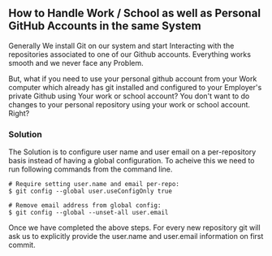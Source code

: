 ## How to Handle Work / School as well as Personal GitHub Accounts in the same System

Generally We install Git on our system and start Interacting with the repositories associated to one of our Github accounts. Everything works smooth and we never face any Problem.


But, what if you need to use your personal github account from your Work computer which already has git installed and configured to your Employer's private Github using Your work or school account? You don't want to do changes to your personal repository using your work or school account. Right?

### Solution

The Solution is to configure user name and user email on a per-repository basis instead of having a global configuration. To acheive this we need to run following commands from the command line. 

```
# Require setting user.name and email per-repo:
$ git config --global user.useConfigOnly true

# Remove email address from global config:
$ git config --global --unset-all user.email

``` 
Once we have completed the above steps. For every new repository git will ask us to explicitly provide the user.name and user.email information on first commit.




